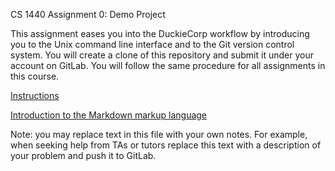 CS 1440 Assignment 0: Demo Project

This assignment eases you into the DuckieCorp workflow by introducing you to the Unix command line interface and to the Git version control system.  You will create a clone of this repository and submit it under your account on GitLab.  You will follow the same procedure for all assignments in this course.

[Instructions](./instructions/README.md)

[Introduction to the Markdown markup language](./instructions/Markdown.md)

Note: you may replace text in this file with your own notes.  For example, when seeking help from TAs or tutors replace this text with a description of your problem and push it to GitLab.
